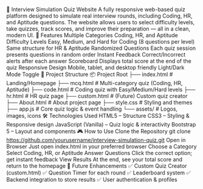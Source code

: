🎯 Interview Simulation Quiz Website
A fully responsive web-based quiz platform designed to simulate real interview rounds, including Coding, HR, and Aptitude questions.
The website allows users to select difficulty levels, take quizzes, track scores, and improve their preparation — all in a clean, modern UI.
🚀 Features
Multiple Categories
Coding, HR, and Aptitude
Difficulty Levels
Easy, Medium, and Hard for Coding (8 questions per level)
Same structure for HR & Aptitude
Randomized Questions
Each quiz session presents questions in random order
Instant Feedback
Correct/Incorrect alerts after each answer
Scoreboard
Displays total score at the end of the quiz
Responsive Design
Mobile, tablet, and desktop friendly
Light/Dark Mode Toggle
📂 Project Structure
📦 Project Root
├── index.html        # Landing/Homepage
├── mcq.html          # Multi-category quiz (Coding, HR, Aptitude)
├── code.html         # Coding quiz with Easy/Medium/Hard levels
├── hr.html           # HR quiz page
├── custom.html       # (Future) Custom quiz creator
├── About.html        # About project page
├── style.css         # Styling and themes
├── app.js            # Core quiz logic & event handling
└── assets/           # Logos, images, icons
🛠️ Technologies Used
HTML5 – Structure
CSS3 – Styling & Responsive design
JavaScript (Vanilla) – Quiz logic & interactivity
Bootstrap 5 – Layout and components
🎮 How to Use
Clone the Repository
git clone https://github.com/yourusername/interview-simulation-quiz.git
Open in Browser
Just open index.html in your preferred browser
Choose a Category
Select Coding, HR, or Aptitude
Answer Questions
Click the correct option; get instant feedback
View Results
At the end, see your total score and return to the homepage
📌 Future Enhancements
✅ Custom Quiz Creator (custom.html)
✅ Question Timer for each round
✅ Leaderboard system
✅ Backend integration to store results
✅ User authentication & profiles


